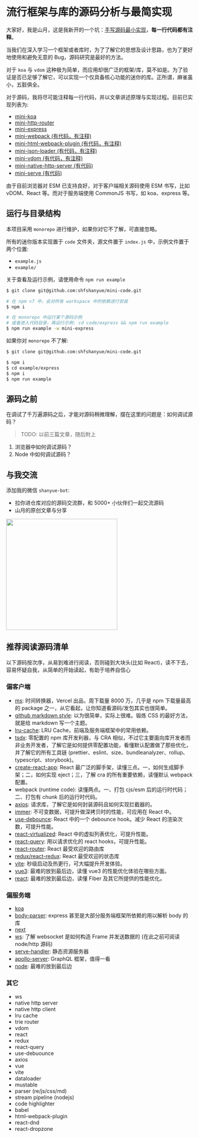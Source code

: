# 流行框架与库的源码分析与最简实现

大家好，我是山月，这是我新开的一个坑：[手写源码最小实现](https://github.com/shfshanyue/mini-code)，**每一行代码都有注释**。

当我们在深入学习一个框架或者库时，为了了解它的思想及设计思路，也为了更好地使用和避免无意的 Bug，源码研究是最好的方法。

对于 `koa` 与 `vdom` 这种极为简单，而应用却很广泛的框架/库，莫不如是。为了验证是否已足够了解它，可以实现一个仅具备核心功能的迷你的库。正所谓，麻雀虽小，五脏俱全。

对于源码，我将尽可能注释每一行代码，并以文章讲述原理与实现过程。目前已实现列表为:

+ [mini-koa](https://github.com/shfshanyue/mini-code/tree/master/code/koa)
+ [mini-http-router](https://github.com/shfshanyue/mini-code/tree/master/code/http-router)
+ [mini-express](https://github.com/shfshanyue/mini-code/tree/master/code/express)
+ [mini-webpack (有代码，有注释)](https://github.com/shfshanyue/mini-code/tree/master/code/bundle)
+ [mini-html-webpack-plugin (有代码，有注释)](https://github.com/shfshanyue/mini-code/tree/master/code/html-webpack-plugin)
+ [mini-json-loader (有代码，有注释)](https://github.com/shfshanyue/mini-code/tree/master/code/json-loader)
+ [mini-vdom (有代码，有注释)](https://github.com/shfshanyue/mini-code/tree/master/code/vdom)
+ [mini-native-http-server (有代码)](https://github.com/shfshanyue/mini-code/tree/master/code/native-http-server)
+ [mini-serve (有代码)](https://github.com/shfshanyue/mini-code/tree/master/code/serve)

由于目前浏览器对 ESM 已支持良好，对于客户端相关源码使用 ESM 书写，比如 vDOM、React 等。而对于服务端使用 CommonJS 书写，如 koa、express 等。

## 运行与目录结构

本项目采用 `monorepo` 进行维护，如果你对它不了解，可直接忽略。

所有的迷你版本实现置于 `code` 文件夹，源文件置于 `index.js` 中，示例文件置于两个位置:

+ `example.js`
+ `example/`

关于查看及运行示例，请使用命令 `npm run example`

``` bash
$ git clone git@github.com:shfshanyue/mini-code.git

# 在 npm v7 中，会对所有 workspace 中的依赖进行安装
$ npm i

# 在 monorepo 中运行某个源码示例
# 或者进入代码目录，再运行示例: cd code/express && npm run example
$ npm run example -w mini-express
```

如果你对 `monorepo` 不了解:

``` bash
$ git clone git@github.com:shfshanyue/mini-code.git

$ npm i
$ cd example/express
$ npm i
$ npm run example
```

## 源码之前

在调试了千万遍源码之后，才能对源码稍微理解，摆在这里的问题是：如何调试源码？

> TODO: 以前三篇文章，随后附上

1. 浏览器中如何调试源码？
1. Node 中如何调试源码？

## 与我交流

添加我的微信 `shanyue-bot`:

+ 拉你进仓库对应的源码交流群，和 5000+ 小伙伴们一起交流源码
+ 山月的原创文章与分享

<img src="https://static.shanyue.tech/images/23-03-22/clipboard-5137.800093.webp" width="300">

## 推荐阅读源码清单

以下源码按次序，从易到难进行阅读，否则碰到大块头(比如 React)，读不下去，容易怀疑自我，从简单的开始读起，有助于培养自信心

### 偏客户端

+ [ms](https://github.com/vercel/ms): 时间转换器，Vercel 出品，周下载量 8000 万，几乎是 npm 下载量最高的 package 之一，从它看起，让你知道看源码/发包其实也很简单。
+ [github markdown style](https://github.com/sindresorhus/github-markdown-css): 以为很简单，实际上很难。锻炼 CSS 的最好方法，就是给 markdown 写一个主题。
+ [lru-cache](https://github.com/isaacs/node-lru-cache): LRU Cache，前端及服务端框架中的常用依赖。
+ [tsdx](https://github.com/formium/tsdx): 零配置的 npm 库开发利器，与 CRA 相似，不过它主要面向库开发者而非业务开发者，了解它是如何提供零配置功能，看懂默认配置做了那些优化，并了解它的所有工具链 (prettier、eslint、size、bundleanalyzer、rollup、typescript、storybook)。
+ [create-react-app](https://github.com/facebook/create-react-app): React 最广泛的脚手架，读懂三点。一，如何生成脚手架；二，如何实现 eject；三，了解 cra 的所有重要依赖，读懂默认 webpack 配置。
+ webpack (runtime code): 读懂两点。一、打包 cjs/esm 后的运行时代码；二、打包有 chunk 后的运行时代码。
+ [axios](https://github.com/axios/axios): 请求库，了解它是如何封装源码且如何实现拦截器的。
+ [immer](https://github.com/immerjs/immer): 不可变数据，可提升做深拷贝时的性能，可应用在 React 中。
+ [use-debounce](https://github.com/xnimorz/use-debounce): React 中的一个 debounce hook。减少 React 的渲染次数，可提升性能。
+ [react-virtualized](https://github.com/bvaughn/react-virtualized): React 中的虚拟列表优化，可提升性能。
+ [react-query](https://github.com/tannerlinsley/react-query): 用以请求优化的 react hooks，可提升性能。
+ [react-router](https://github.com/remix-run/react-router): React 最受欢迎的路由库
+ [redux/react-redux](https://github.com/reduxjs/redux): React 最受欢迎的状态库
+ [vite](https://github.com/vitejs/vite): 秒级启动及热更行，可大幅提升开发体验。
+ [vue3](https://github.com/vuejs/vue-next): 最难的放到最后边，读懂 vue3 的性能优化体验在哪些方面。
+ [react](https://github.com/facebook/react): 最难的放到最后边，读懂 Fiber 及其它所提供的性能优化。

### 偏服务端

+ [koa](https://github.com/koajs/koa)
+ [body-parser](https://github.com/stream-utils/raw-body): express 甚至是大部分服务端框架所依赖的用以解析 body 的库
+ [next](https://github.com/vercel/next.js)
+ [ws](https://github.com/websockets/ws): 了解 websocket 是如何构造 Frame 并发送数据的 (在此之前可阅读 node/http 源码)
+ [serve-handler](https://github.com/vercel/serve-handler): 静态资源服务器
+ [apollo-server](https://github.com/apollographql/apollo-server): GraphQL 框架，值得一看
+ [node](https://github.com/nodejs/node): 最难的放到最后边

### 其它

+ ws
+ native http server
+ native http client
+ lru cache
+ trie router
+ vdom
+ react
+ redux
+ react-query
+ use-debuounce
+ axios
+ vue
+ vite
+ dataloader
+ mustable
+ parser (re/js/css/md)
+ stream pipeline (nodejs)
+ code highlighter
+ babel
+ html-webpack-plugin
+ react-dnd
+ react-dropzone

